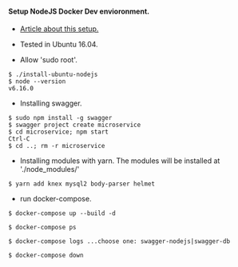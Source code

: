 #### Setup NodeJS Docker Dev envioronment.

- [Article about this setup.](https://blog.gds-gov.tech/microservices-101-using-docker-swagger-knex-and-express-31b7bd61b814)

- Tested in Ubuntu 16.04.
- Allow 'sudo root'.
```
$ ./install-ubuntu-nodejs
$ node --version
v6.16.0
```

- Installing swagger.
```
$ sudo npm install -g swagger
$ swagger project create microservice
$ cd microservice; npm start
Ctrl-C
$ cd ..; rm -r microservice
```

- Installing modules with yarn. The modules will be installed at './node_modules/'
```
$ yarn add knex mysql2 body-parser helmet
```

- run docker-compose.
```
$ docker-compose up --build -d

$ docker-compose ps

$ docker-compose logs ...choose one: swagger-nodejs|swagger-db

$ docker-compose down
```
